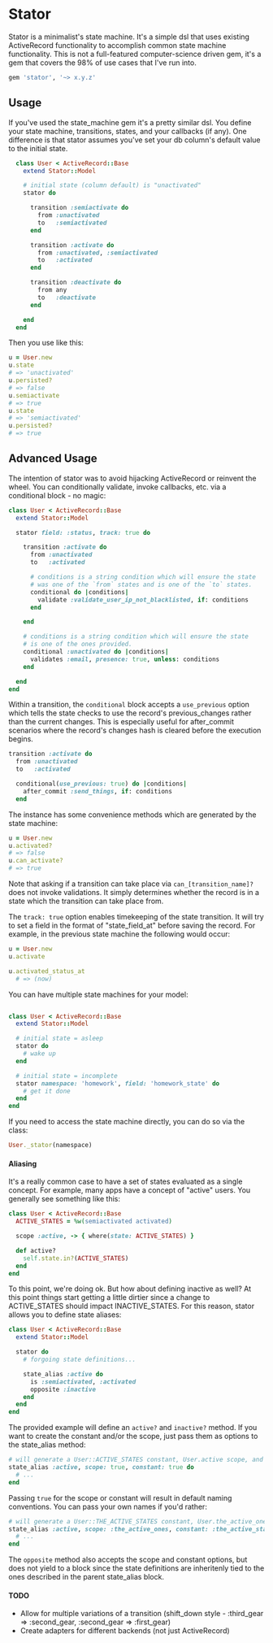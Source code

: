 # Stator

Stator is a minimalist's state machine. It's a simple dsl that uses existing ActiveRecord functionality to accomplish common state machine functionality. This is not a full-featured computer-science driven gem, it's a gem that covers the 98% of use cases that I've run into.

```ruby
gem 'stator', '~> x.y.z'
```

## Usage

If you've used the state_machine gem it's a pretty similar dsl. You define your state machine, transitions, states, and your callbacks (if any). One difference is that stator assumes you've set your db column's default value to the initial state.

```ruby
  class User < ActiveRecord::Base
    extend Stator::Model

    # initial state (column default) is "unactivated"
    stator do

      transition :semiactivate do
        from :unactivated
        to   :semiactivated
      end

      transition :activate do
        from :unactivated, :semiactivated
        to   :activated
      end

      transition :deactivate do
        from any
        to   :deactivate
      end

    end
  end
```

Then you use like this:

```ruby
u = User.new
u.state
# => 'unactivated'
u.persisted?
# => false
u.semiactivate
# => true
u.state
# => 'semiactivated'
u.persisted?
# => true
```

## Advanced Usage

The intention of stator was to avoid hijacking ActiveRecord or reinvent the wheel. You can conditionally validate, invoke callbacks, etc. via a conditional block - no magic:

```ruby
class User < ActiveRecord::Base
  extend Stator::Model

  stator field: :status, track: true do

    transition :activate do
      from :unactivated
      to   :activated

      # conditions is a string condition which will ensure the state
      # was one of the `from` states and is one of the `to` states.
      conditional do |conditions|
        validate :validate_user_ip_not_blacklisted, if: conditions
      end

    end

    # conditions is a string condition which will ensure the state
    # is one of the ones provided.
    conditional :unactivated do |conditions|
      validates :email, presence: true, unless: conditions
    end

  end
end
```

Within a transition, the `conditional` block accepts a `use_previous` option which tells the state checks to use the record's previous_changes rather than the current changes. This is especially useful for after_commit scenarios where the record's changes hash is cleared before the execution begins.

```ruby
transition :activate do
  from :unactivated
  to   :activated

  conditional(use_previous: true) do |conditions|
    after_commit :send_things, if: conditions
  end
```

The instance has some convenience methods which are generated by the state machine:

```ruby
u = User.new
u.activated?
# => false
u.can_activate?
# => true
```

Note that asking if a transition can take place via `can_[transition_name]?` does not invoke validations. It simply determines whether the record is in a state which the transition can take place from.


The `track: true` option enables timekeeping of the state transition. It will try to set a field in the format of "state_field_at" before saving the record. For example, in the previous state machine the following would occur:

```ruby
u = User.new
u.activate

u.activated_status_at
  # => (now)
```

You can have multiple state machines for your model:

```ruby

class User < ActiveRecord::Base
  extend Stator::Model

  # initial state = asleep
  stator do
    # wake up
  end

  # initial state = incomplete
  stator namespace: 'homework', field: 'homework_state' do
    # get it done
  end
end
```


If you need to access the state machine directly, you can do so via the class:

```ruby
User._stator(namespace)
```

#### Aliasing

It's a really common case to have a set of states evaluated as a single concept. For example, many apps have a concept of "active" users. You generally see something like this:

```ruby
class User < ActiveRecord::Base
  ACTIVE_STATES = %w(semiactivated activated)

  scope :active, -> { where(state: ACTIVE_STATES) }

  def active?
    self.state.in?(ACTIVE_STATES)
  end
end
```

To this point, we're doing ok. But how about defining inactive as well? At this point things start getting a little dirtier since a change to ACTIVE_STATES should impact INACTIVE_STATES. For this reason, stator allows you to define state aliases:

```ruby
class User < ActiveRecord::Base
  extend Stator::Model

  stator do
    # forgoing state definitions...

    state_alias :active do
      is :semiactivated, :activated
      opposite :inactive
    end
  end
end
```

The provided example will define an `active?` and `inactive?` method. If you want to create the constant and/or the scope, just pass them as options to the state_alias method:

```ruby
# will generate a User::ACTIVE_STATES constant, User.active scope, and User#active? instance method
state_alias :active, scope: true, constant: true do
  # ...
end
```

Passing `true` for the scope or constant will result in default naming conventions. You can pass your own names if you'd rather:

```ruby
# will generate a User::THE_ACTIVE_STATES constant, User.the_active_ones scope, and User#active? instance method
state_alias :active, scope: :the_active_ones, constant: :the_active_states do
  # ...
end
```

The `opposite` method also accepts the scope and constant options, but does not yield to a block since the state definitions are inheritenly tied to the ones described in the parent state_alias block.

#### TODO

* Allow for multiple variations of a transition (shift_down style - :third_gear => :second_gear, :second_gear => :first_gear)
* Create adapters for different backends (not just ActiveRecord)
